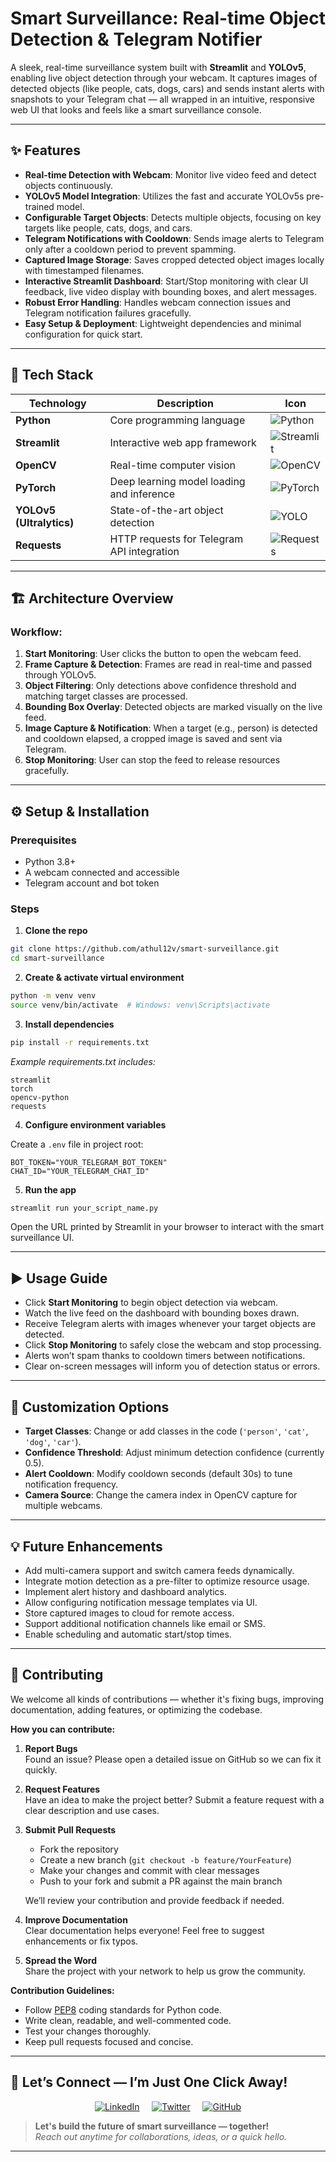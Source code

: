 # Smart Surveillance: Real-time Object Detection & Telegram Notifier

A sleek, real-time surveillance system built with **Streamlit** and **YOLOv5**, enabling live object detection through your webcam. It captures images of detected objects (like people, cats, dogs, cars) and sends instant alerts with snapshots to your Telegram chat — all wrapped in an intuitive, responsive web UI that looks and feels like a smart surveillance console.

---

## ✨ Features

- **Real-time Detection with Webcam**: Monitor live video feed and detect objects continuously.
- **YOLOv5 Model Integration**: Utilizes the fast and accurate YOLOv5s pre-trained model.
- **Configurable Target Objects**: Detects multiple objects, focusing on key targets like people, cats, dogs, and cars.
- **Telegram Notifications with Cooldown**: Sends image alerts to Telegram only after a cooldown period to prevent spamming.
- **Captured Image Storage**: Saves cropped detected object images locally with timestamped filenames.
- **Interactive Streamlit Dashboard**: Start/Stop monitoring with clear UI feedback, live video display with bounding boxes, and alert messages.
- **Robust Error Handling**: Handles webcam connection issues and Telegram notification failures gracefully.
- **Easy Setup & Deployment**: Lightweight dependencies and minimal configuration for quick start.

---

## 🚀 Tech Stack

| Technology                | Description                                      | Icon                                   |
|--------------------------|-------------------------------------------------|----------------------------------------|
| **Python**               | Core programming language                        | ![Python](https://img.icons8.com/color/48/000000/python.png) |
| **Streamlit**            | Interactive web app framework                    | ![Streamlit](https://img.icons8.com/color/48/000000/streamlit.png) |
| **OpenCV**               | Real-time computer vision                        | ![OpenCV](https://img.icons8.com/color/48/000000/opencv.png) |
| **PyTorch**              | Deep learning model loading and inference       | ![PyTorch](https://img.icons8.com/color/48/000000/pytorch.png) |
| **YOLOv5 (Ultralytics)** | State-of-the-art object detection                | ![YOLO](https://img.icons8.com/color/48/000000/yolo.png) |
| **Requests**             | HTTP requests for Telegram API integration      | ![Requests](https://img.icons8.com/color/48/000000/api-settings.png) |

---

## 🏗️ Architecture Overview

### Workflow:

1. **Start Monitoring**: User clicks the button to open the webcam feed.
2. **Frame Capture & Detection**: Frames are read in real-time and passed through YOLOv5.
3. **Object Filtering**: Only detections above confidence threshold and matching target classes are processed.
4. **Bounding Box Overlay**: Detected objects are marked visually on the live feed.
5. **Image Capture & Notification**: When a target (e.g., person) is detected and cooldown elapsed, a cropped image is saved and sent via Telegram.
6. **Stop Monitoring**: User can stop the feed to release resources gracefully.

---

## ⚙️ Setup & Installation

### Prerequisites

- Python 3.8+
- A webcam connected and accessible
- Telegram account and bot token

### Steps

1. **Clone the repo**

```bash
git clone https://github.com/athul12v/smart-surveillance.git
cd smart-surveillance
````

2. **Create & activate virtual environment**

```bash
python -m venv venv
source venv/bin/activate  # Windows: venv\Scripts\activate
```

3. **Install dependencies**

```bash
pip install -r requirements.txt
```

*Example requirements.txt includes:*

```
streamlit
torch
opencv-python
requests
```

4. **Configure environment variables**

Create a `.env` file in project root:

```env
BOT_TOKEN="YOUR_TELEGRAM_BOT_TOKEN"
CHAT_ID="YOUR_TELEGRAM_CHAT_ID"
```

5. **Run the app**

```bash
streamlit run your_script_name.py
```

Open the URL printed by Streamlit in your browser to interact with the smart surveillance UI.

---

## ▶️ Usage Guide

* Click **Start Monitoring** to begin object detection via webcam.
* Watch the live feed on the dashboard with bounding boxes drawn.
* Receive Telegram alerts with images whenever your target objects are detected.
* Click **Stop Monitoring** to safely close the webcam and stop processing.
* Alerts won’t spam thanks to cooldown timers between notifications.
* Clear on-screen messages will inform you of detection status or errors.

---

## 🔧 Customization Options

* **Target Classes**: Change or add classes in the code (`'person'`, `'cat'`, `'dog'`, `'car'`).
* **Confidence Threshold**: Adjust minimum detection confidence (currently 0.5).
* **Alert Cooldown**: Modify cooldown seconds (default 30s) to tune notification frequency.
* **Camera Source**: Change the camera index in OpenCV capture for multiple webcams.

---

## 💡 Future Enhancements

* Add multi-camera support and switch camera feeds dynamically.
* Integrate motion detection as a pre-filter to optimize resource usage.
* Implement alert history and dashboard analytics.
* Allow configuring notification message templates via UI.
* Store captured images to cloud for remote access.
* Support additional notification channels like email or SMS.
* Enable scheduling and automatic start/stop times.

---

## 🤝 Contributing

We welcome all kinds of contributions — whether it's fixing bugs, improving documentation, adding features, or optimizing the codebase.

**How you can contribute:**

1. **Report Bugs**  
   Found an issue? Please open a detailed issue on GitHub so we can fix it quickly.

2. **Request Features**  
   Have an idea to make the project better? Submit a feature request with a clear description and use cases.

3. **Submit Pull Requests**  
   - Fork the repository  
   - Create a new branch (`git checkout -b feature/YourFeature`)  
   - Make your changes and commit with clear messages  
   - Push to your fork and submit a PR against the main branch  
   
   We’ll review your contribution and provide feedback if needed.

4. **Improve Documentation**  
   Clear documentation helps everyone! Feel free to suggest enhancements or fix typos.

5. **Spread the Word**  
   Share the project with your network to help us grow the community.

**Contribution Guidelines:**

- Follow [PEP8](https://www.python.org/dev/peps/pep-0008/) coding standards for Python code.
- Write clean, readable, and well-commented code.
- Test your changes thoroughly.
- Keep pull requests focused and concise.
---

## 📱 Let’s Connect — I’m Just One Click Away!

<div align="center" style="margin-top: 10px; margin-bottom: 10px;">

[![LinkedIn](https://img.icons8.com/ios-filled/40/0077B5/linkedin.png)](https://www.linkedin.com/in/v-athul/) &nbsp;&nbsp;&nbsp;
[![Twitter](https://img.icons8.com/ios-filled/40/1DA1F2/twitter.png)](https://x.com/AthulViswanthan) &nbsp;&nbsp;&nbsp;
[![GitHub](https://img.icons8.com/ios-glyphs/40/000000/github.png)](https://github.com/athul12v)

</div>

> **Let's build the future of smart surveillance — together!**  
> _Reach out anytime for collaborations, ideas, or a quick hello._


---
